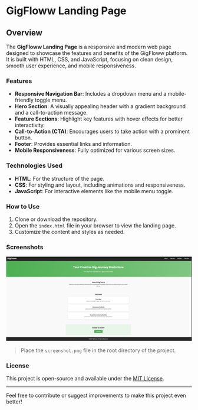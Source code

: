 # GigFloww Landing Page

## Overview

The **GigFloww Landing Page** is a responsive and modern web page designed to showcase the features and benefits of the GigFloww platform. It is built with HTML, CSS, and JavaScript, focusing on clean design, smooth user experience, and mobile responsiveness.

### Features
- **Responsive Navigation Bar**: Includes a dropdown menu and a mobile-friendly toggle menu.
- **Hero Section**: A visually appealing header with a gradient background and a call-to-action message.
- **Feature Sections**: Highlight key features with hover effects for better interactivity.
- **Call-to-Action (CTA)**: Encourages users to take action with a prominent button.
- **Footer**: Provides essential links and information.
- **Mobile Responsiveness**: Fully optimized for various screen sizes.

### Technologies Used
- **HTML**: For the structure of the page.
- **CSS**: For styling and layout, including animations and responsiveness.
- **JavaScript**: For interactive elements like the mobile menu toggle.

### How to Use
1. Clone or download the repository.
2. Open the `index.html` file in your browser to view the landing page.
3. Customize the content and styles as needed.

### Screenshots
![GigFloww Landing Page](./screenshot.png)

> Place the `screenshot.png` file in the root directory of the project.

### License
This project is open-source and available under the [MIT License](LICENSE).

---
Feel free to contribute or suggest improvements to make this project even better!
